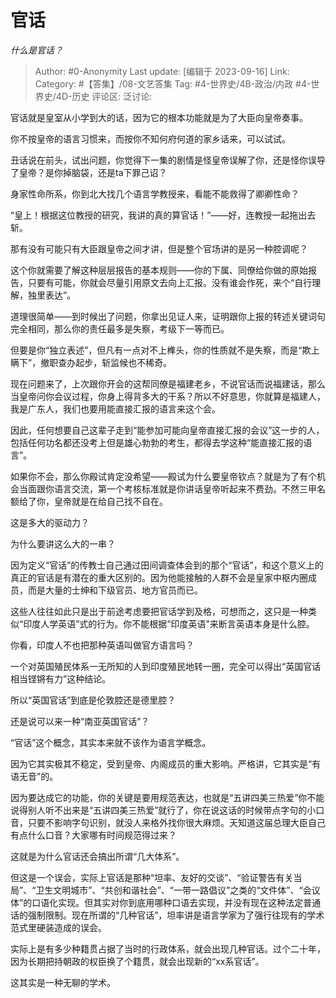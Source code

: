 # 官话
*什么是官话？*

> Author: #0-Anonymity
> Last update: [编辑于 2023-09-16]
> Link:
> Category: #【答集】/08-文艺答集 
> Tag:  #4-世界史/4B-政治/内政 #4-世界史/4D-历史
> 评论区:
> 泛讨论:

官话就是皇室从小学到大的话，因为它的根本功能就是为了大臣向皇帝奏事。

你不按皇帝的语言习惯来，而按你不知何府何道的家乡话来，可以试试。

丑话说在前头，试出问题，你觉得下一集的剧情是怪皇帝误解了你，还是怪你误导了皇帝？是你掉脑袋，还是ta下罪己诏？

身家性命所系，你到北大找几个语言学教授来，看能不能救得了卿卿性命？

“皇上！根据这位教授的研究，我讲的真的算官话！”——好，连教授一起拖出去斩。

那有没有可能只有大臣跟皇帝之间才讲，但是整个官场讲的是另一种腔调呢？

这个你就需要了解这种层层报告的基本规则——你的下属、同僚给你做的原始报告，只要有可能，你就会尽量引用原文去向上汇报。没有谁会作死，来个“自行理解，独里表达”。

道理很简单——到时候出了问题，你拿出见证人来，证明跟你上报的转述关键词句完全相同，那么你的责任最多是失察，考级下一等而已。

但要是你“独立表述”，但凡有一点对不上榫头，你的性质就不是失察，而是“欺上瞒下”，撤职查办起步，斩监候也不稀奇。

现在问题来了，上次跟你开会的这帮同僚是福建老乡，不说官话而说福建话，那么当皇帝问你会议过程，你身上得背多大的干系？所以不好意思，你就算是福建人，我是广东人，我们也要用能直接汇报的语言来这个会。

因此，任何想要自己这辈子走到“能参加可能向皇帝直接汇报的会议”这一步的人，包括任何功名都还没考上但是雄心勃勃的考生，都得去学这种“能直接汇报的语言”。

如果你不会，那么你殿试肯定没希望——殿试为什么要皇帝钦点？就是为了有个机会当面跟你语言交流，第一个考核标准就是你讲话皇帝听起来不费劲。不然三甲名额给了你，皇帝就是在给自己找不自在。

这是多大的驱动力？

为什么要讲这么大的一串？

因为定义“官话”的传教士自己通过田间调查体会到的那个“官话”，和这个意义上的真正的官话是有潜在的重大区别的。因为他能接触的人群不会是皇家中枢内圈成员，而是大量的士绅和下级官员、地方官员而已。

这些人往往如此只是出于前途考虑要把官话学到及格，可想而之，这只是一种类似“印度人学英语”式的行为。你不能根据“印度英语”来断言英语本身是什么腔。

你看，印度人不也把那种英语叫做官方语言吗？

一个对英国殖民体系一无所知的人到印度殖民地转一圈，完全可以得出“英国官话相当铿锵有力”这种结论。

所以“英国官话”到底是伦敦腔还是德里腔？

还是说可以来一种“南亚英国官话”？

“官话”这个概念，其实本来就不该作为语言学概念。

因为它其实极其不稳定，受到皇帝、内阁成员的重大影响。严格讲，它其实是“有语无音”的。

因为要达成它的功能，你的关键是要用规范表达，也就是“五讲四美三热爱”你不能说得别人听不出来是“五讲四美三热爱”就行了，你在说这话的时候带点字句的小口音，只要不影响字句识别，就没人来格外找你很大麻烦。天知道这届总理大臣自己有点什么口音？大家哪有时间规范得过来？

这就是为什么官话还会搞出所谓“几大体系”。

但这是一个误会，实际上官话是那种“坦率、友好的交谈”、“验证警告有关当局”、“卫生文明城市”、“共创和谐社会”、“一带一路倡议”之类的“文件体”、“会议体”的口语化实现。但其实对你到底用哪种口语去实现，并没有现在这种法定普通话的强制限制。现在所谓的“几种官话”，坦率讲是语言学家为了强行往现有的学术范式里硬装造成的误会。

实际上是有多少种籍贯占据了当时的行政体系，就会出现几种官话。过个二十年，因为长期把持朝政的权臣换了个籍贯，就会出现新的“xx系官话”。

这其实是一种无聊的学术。
